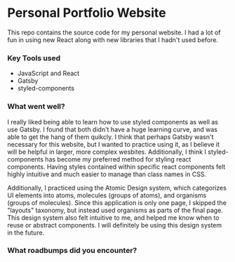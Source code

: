 # Personal Portfolio Website
This repo contains the source code for my personal website. I had a lot of fun in using new React along with new libraries that I hadn't used before.
### Key Tools used
- JavaScript and React
- Gatsby
- styled-components

### What went well?
I really liked being able to learn how to use styled components as well as use Gatsby. I found that both didn't have a huge learning curve, and was able to get the hang of them quikcly. I think that perhaps Gatsby wasn't necessary for this website, but I wanted to practice using it, as I believe it will be helpful in larger, more complex wesbites. Additionally, I think I styled-components has become my preferred method for styling react components. Having styles contained within specific react components felt highly intuitive and much easier to manage than class names in CSS.

Additionally, I practiced using the Atomic Design system, which categorizes UI elements into atoms, molecules (groups of atoms), and organisms (groups of molecules). Since this application is only one page, I skipped the "layouts" taxonomy, but instead used organisms as parts of the final page. This design system also felt intuitive to me, and helped me know when to reuse or abstract components. I will definitely be using this design system in the future.

### What roadbumps did you encounter?
